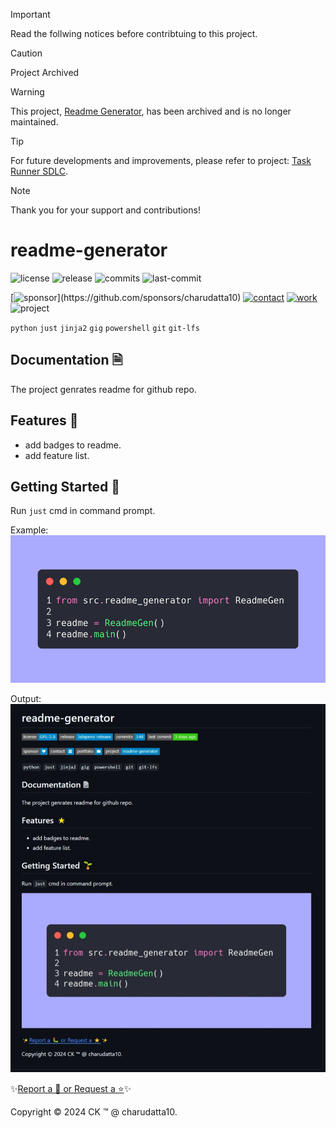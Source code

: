  > [!IMPORTANT]
> Read the follwing notices before contribtuing to this project.

> [!CAUTION]  
> Project Archived

> [!WARNING]
> This project, [Readme Generator](https://github.com/charudatta10/readme-generator), has been archived and is no longer maintained. 

> [!TIP]
> For future developments and improvements, please refer to project: [Task Runner SDLC](https://github.com/charudatta10/task-runner-SDLC).

> [!NOTE]
> Thank you for your support and contributions!

# readme-generator

<!-- Badges: Project Status GitHub -->
![license](https://flat.badgen.net/static/license/GPL-3.0/blue)
![release](https://flat.badgen.net/github/release/charudatta10/readme-generator)
![commits](https://flat.badgen.net/github/commits/charudatta10/readme-generator)
![last-commit](https://flat.badgen.net/github/last-commit/charudatta10/readme-generator)

[![sponsor](https://flat.badgen.net//static/sponsor/%E2%9D%A4?)](https://github.com/sponsors/charudatta10)
[![contact](https://flat.badgen.net//static/contact/%E2%98%8E)](https://charudatta10.github.io/LinkNet/)
[![work](https://flat.badgen.net//static/portfolio/%F0%9F%96%BF)](https://charudatta10.github.io/Portfolio/)
![project](https://flat.badgen.net///static/project/readme-generator)

<!-- Badges: Tools used -->
`python` `just` `jinja2` `gig` `powershell` `git` `git-lfs` 

## Documentation 🗎

The project genrates readme for github repo.  

## Features 🌟

- add badges to readme. 
- add feature list. 

## Getting Started 🌱

Run `just` cmd in command prompt.

Example:
![code](opt.png)

Output:
![output](Screenshot_27-9-2024_18331_github.com.jpeg)

✨[Report a 🐛 or Request a ⭐](https://github.com//readme-generator/issues)✨

Copyright :copyright: 2024 CK :tm: @ charudatta10.   

<!-- Acknowledgment, References, Misc -->
